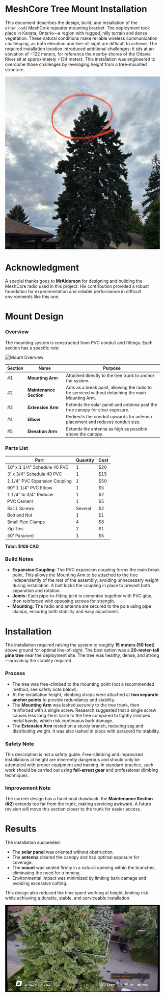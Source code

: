 # MeshCore Tree Mount Installation

This document describes the design, build, and installation of the `e7her.nod3` MeshCore repeater mounting bracket. The deployment took place in Kanata, Ontario—a region with rugged, hilly terrain and dense vegetation. These natural conditions make reliable wireless communication challenging, as both elevation and line-of-sight are difficult to achieve. The required installation location introduced additional challenges: it sits at an elevation of −122 meters, for reference the nearby shores of the Ottawa River sit at approximately +134 meters. This installation was engineered to overcome those challenges by leveraging height from a tree-mounted structure.

![View from the ground](media/from-the-ground.jpg)

# Acknowledgment

A special thanks goes to **MrAlderson** for designing and building the MeshCore radio used in this project. His contribution provided a robust foundation for experimentation and reliable performance in difficult environments like this one.

# Mount Design

### Overview

The mounting system is constructed from PVC conduit and fittings. Each section has a specific role:

![Mount Overview](media/mount-overview.jpg)

| Section | Name                | Purpose                                                                 |
|--|--|-|
| #1      | **Mounting Arm**    | Attached directly to the tree trunk to anchor the system.               |
| #2      | **Maintenance Section** | Acts as a break point, allowing the radio to be serviced without detaching the main Mounting Arm. |
| #3      | **Extension Arm**   | Extends the solar panel and antenna past the tree canopy for clear exposure. |
| #4      | **Elbow**           | Redirects the conduit upwards for antenna placement and reduces conduit size. |
| #5      | **Elevation Arm**   | Extends the antenna as high as possible above the canopy.                |

### Parts List

| Part                          | Quantity | Cost   |
|-|-|--|
| 10' x 1 1/4" Schedule 40 PVC  | 1        | $20    |
| 3' x 3/4" Schedule 40 PVC     | 1        | $15    |
| 1 1/4" PVC Expansion Coupling | 1        | $50    |
| 90° 1 1/4" PVC Elbow          | 1        | $5     |
| 1 1/4" to 3/4" Reducer        | 1        | $2     |
| PVC Cement                    | 1        | $5     |
| 8x11 Screws                   | Several  | $2     |
| Bolt and Nut                  | 1        | $1     |
| Small Pipe Clamps             | 4        | $8     |
| Zip Ties                      | 2        | $1     |
| 50' Paracord                  | 1        | $5     |

**Total: $109 CAD**

### Build Notes

- **Expansion Coupling:** The PVC expansion coupling forms the main break point. This allows the Mounting Arm to be attached to the tree independently of the rest of the assembly, avoiding unnecessary weight during installation. A bolt locks the coupling in place to prevent both separation and rotation.
- **Joints:** Each pipe-to-fitting joint is cemented together with PVC glue, then reinforced with opposing screws for strength.
- **Mounting:** The radio and antenna are secured to the pole using pipe clamps, ensuring both stability and easy adjustment.

# Installation

The installation required raising the system to roughly **15 meters (50 feet)** above ground for optimal line-of-sight. The best option was a **20-meter-tall pine tree** near the deployment site. The tree was healthy, dense, and strong—providing the stability required.

### Process

- The tree was free-climbed to the mounting point (not a recommended method; see safety note below).
- At the installation height, climbing straps were attached at **two separate anchor points** to provide redundancy and stability.
- The **Mounting Arm** was lashed securely to the tree trunk, then reinforced with a single screw. Research suggested that a single screw causes less long-term harm to the tree compared to tightly clamped metal bands, which risk continuous bark damage.
- The **Extension Arm** rested on a sturdy branch, reducing sag and distributing weight. It was also lashed in place with paracord for stability.

### Safety Note

This description is not a safety guide. Free-climbing and improvised installations at height are inherently dangerous and should only be attempted with proper equipment and training. In standard practice, such work should be carried out using **fall-arrest gear** and professional climbing techniques.

### Improvement Note

The current design has a functional drawback: the **Maintenance Section (#2)** extends too far from the trunk, making servicing awkward. A future revision will move this section closer to the trunk for easier access.

# Results

The installation succeeded:

- The **solar panel** was oriented without obstruction.
- The **antenna** cleared the canopy and had optimal exposure for coverage.
- The **mount** was seated firmly in a natural opening within the branches, eliminating the need for trimming.
- Environmental impact was minimized by limiting bark damage and avoiding excessive cutting.

This design also reduced the time spent working at height, limiting risk while achieving a durable, stable, and serviceable installation.

![View from the sky](media/from-the-sky.jpg)
